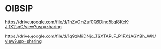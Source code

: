 # OIBSIP

https://drive.google.com/file/d/1hZvOmZuf0Q6Djnd5bgl8KcK-JlfX2snC/view?usp=sharing

https://drive.google.com/file/d/1q9zM6DNjo_TSXTAPuF_P1FX2AGYBhLWN/view?usp=sharing
